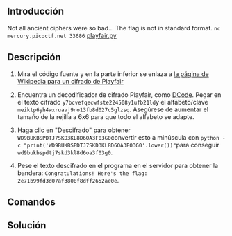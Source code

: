 ## Introducción
Not all ancient ciphers were so bad... The flag is not in standard format. `nc mercury.picoctf.net 33686` [playfair.py](https://mercury.picoctf.net/static/aec5fd7b1ec96307c4eda752a3353f68/playfair.py)
## Descripción
1. Mira el código fuente y en la parte inferior se enlaza a [la página de Wikipedia para un cifrado de Playfair](https://en.wikipedia.org/wiki/Playfair_cipher)
    
2. Encuentra un decodificador de cifrado Playfair, como [DCode](https://www.dcode.fr/playfair-cipher). Pegar en el texto cifrado `y7bcvefqecwfste224508y1ufb21ld`y el alfabeto/clave `meiktp6yh4wxruavj9no13fb8d027c5glzsq`. Asegúrese de aumentar el tamaño de la rejilla a 6x6 para que todo el alfabeto se adapte.
    
3. Haga clic en "Descifrado" para obtener `WD9BUKBSPDTJ7SKD3KL8D6OA3F03G0`convertir esto a minúscula con `python -c "print('WD9BUKBSPDTJ7SKD3KL8D6OA3F03G0'.lower())"`para conseguir `wd9bukbspdtj7skd3kl8d6oa3f03g0`.
    
4. Pese el texto descifrado en el programa en el servidor para obtener la bandera: `Congratulations! Here's the flag: 2e71b99fd3d07af3808f8dff2652ae0e`.
## Comandos

## Solución 

